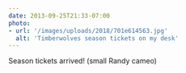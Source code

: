 ```yaml
---
date: 2013-09-25T21:33-07:00
photo:
- url: '/images/uploads/2018/701e614563.jpg'
  alt: 'Timberwolves season tickets on my desk'
---
```

Season tickets arrived! (small Randy cameo)
